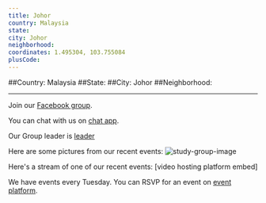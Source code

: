```yaml
---
title: Johor
country: Malaysia
state: 
city: Johor
neighborhood: 
coordinates: 1.495304, 103.755084
plusCode:
---
```


##Country: Malaysia
##State: 
##City: Johor
##Neighborhood: 
*****
Join our [Facebook group](https://www.facebook.com/groups/free.code.camp.nusajaya.malaysia).

You can chat with us on [chat app]().

Our Group leader is [leader]()

Here are some pictures from our recent events:
![study-group-image]()

Here's a stream of one of our recent events:
[video hosting platform embed]

We have events every Tuesday. You can RSVP for an event on [event platform]().

